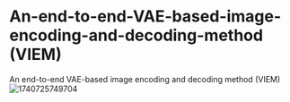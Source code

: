 # An-end-to-end-VAE-based-image-encoding-and-decoding-method (VIEM)
An end-to-end VAE-based image encoding and decoding method (VIEM)
![1740725749704](https://github.com/user-attachments/assets/4a64ed59-96db-4068-8129-e46b0b046b5a)

